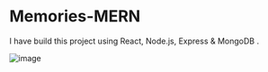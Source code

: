 # Memories-MERN
I have build this project using React, Node.js, Express & MongoDB . 

![image](https://user-images.githubusercontent.com/69817927/116278681-5bb51000-a7a4-11eb-9d25-d27d46bf1d7f.png)
